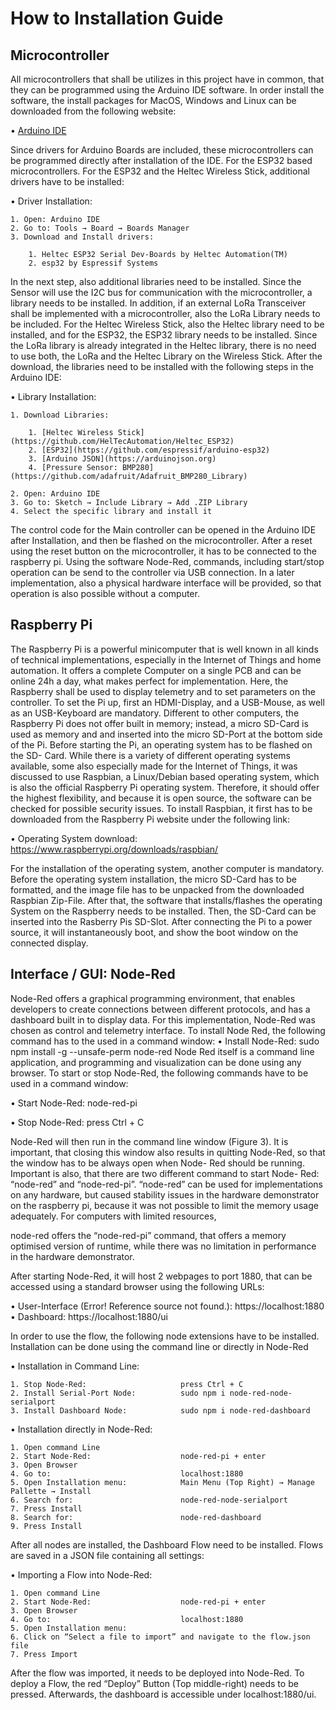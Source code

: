 # How to Installation Guide

## Microcontroller

All microcontrollers that shall be utilizes in this project have in common, that they can be programmed using the Arduino IDE software. In order install the software, the install packages for MacOS, Windows and Linux can be downloaded from the following website:

• [Arduino IDE](https://www.arduino.cc/en/Main/Software)

Since drivers for Arduino Boards are included, these microcontrollers can be programmed directly after installation of the IDE. For the ESP32 based microcontrollers. For the ESP32 and the Heltec Wireless Stick, additional drivers have to be installed:

• Driver Installation:

    1. Open: Arduino IDE
    2. Go to: Tools → Board → Boards Manager
    3. Download and Install drivers:
    
        1. Heltec ESP32 Serial Dev-Boards by Heltec Automation(TM)
        2. esp32 by Espressif Systems
      
In the next step, also additional libraries need to be installed. Since the Sensor will use the I2C bus for communication with the microcontroller, a library needs to be installed. In addition, if an external LoRa Transceiver shall be implemented with a microcontroller, also the LoRa Library needs to be included. For the Heltec Wireless Stick, also the Heltec library need to be installed, and for the ESP32, the ESP32 library needs to be installed. Since the LoRa library is already integrated in the Heltec library, there is no need to use both, the LoRa and the Heltec Library on the Wireless Stick.
After the download, the libraries need to be installed with the following steps in the Arduino IDE:
 
• Library Installation:

    1. Download Libraries:
    
        1. [Heltec Wireless Stick](https://github.com/HelTecAutomation/Heltec_ESP32)
        2. [ESP32](https://github.com/espressif/arduino-esp32)
        3. [Arduino JSON](https://arduinojson.org)
        4. [Pressure Sensor: BMP280](https://github.com/adafruit/Adafruit_BMP280_Library)
        
    2. Open: Arduino IDE
    3. Go to: Sketch → Include Library → Add .ZIP Library
    4. Select the specific library and install it
    
The control code for the Main controller can be opened in the Arduino IDE after Installation, and then be flashed on the microcontroller. After a reset using the reset button on the microcontroller, it has to be connected to the raspberry pi. Using the software Node-Red, commands, including start/stop operation can be send to the controller via USB connection.
In a later implementation, also a physical hardware interface will be provided, so that operation is also possible without a computer.

## Raspberry Pi

The Raspberry Pi is a powerful minicomputer that is well known in all kinds of technical implementations, especially in the Internet of Things and home automation. It offers a complete Computer on a single PCB and can be online 24h a day, what makes perfect for implementation. Here, the Raspberry shall be used to display telemetry and to set parameters on the controller. To set the Pi up, first an HDMI-Display, and a USB-Mouse, as well as an USB-Keyboard are mandatory. Different to other computers, the Raspberry Pi does not offer built in memory; instead, a micro SD-Card is used as memory and and inserted into the micro SD-Port at the bottom side of the Pi. Before starting the Pi, an operating system has to be flashed on the SD- Card. While there is a variety of different operating systems available, some also especially made for the Internet of Things, it was discussed to use Raspbian, a Linux/Debian based operating system, which is also the official Raspberry Pi operating system. Therefore, it should offer the highest flexibility, and because it is open source, the software can be checked for possible security issues. To install Raspbian, it first has to be downloaded from the Raspberry Pi website under the following link:

• Operating System download: https://www.raspberrypi.org/downloads/raspbian/

For the installation of the operating system, another computer is mandatory. Before the operating system installation, the micro SD-Card has to be formatted, and the image file has to be unpacked from the downloaded Raspbian Zip-File. After that, the software that installs/flashes the operating System on the Raspberry needs to be installed. Then, the SD-Card can be inserted into the Rasberry Pis SD-Slot. After connecting the Pi to a power source, it will instantaneously boot, and show the boot window on the connected display.

## Interface / GUI: Node-Red

Node-Red offers a graphical programming environment, that enables developers to create connections between different protocols, and has a dashboard built in to display data. For this implementation, Node-Red was chosen as control and telemetry interface.
To install Node Red, the following command has to the used in a command window: • Install Node-Red: sudo npm install -g --unsafe-perm node-red
Node Red itself is a command line application, and programming and visualization can be done using any browser. To start or stop Node-Red, the following commands have to be used in a command window:

• Start Node-Red: node-red-pi

• Stop Node-Red: press Ctrl + C

Node-Red will then run in the command line window (Figure 3). It is important, that closing this window also results in quitting Node-Red, so that the window has to be always open when Node- Red should be running. Important is also, that there are two different command to start Node- Red: “node-red” and “node-red-pi”. “node-red” can be used for implementations on any hardware, but caused stability issues in the hardware demonstrator on the raspberry pi, because it was not possible to limit the memory usage adequately. For computers with limited resources,

node-red offers the “node-red-pi” command, that offers a memory optimised version of runtime, while there was no limitation in performance in the hardware demonstrator.

After starting Node-Red, it will host 2 webpages to port 1880, that can be accessed using a standard browser using the following URLs:

• User-Interface (Error! Reference source not found.): https://localhost:1880
• Dashboard: https://localhost:1880/ui

In order to use the flow, the following node extensions have to be installed. Installation can be done using the command line or directly in Node-Red

• Installation in Command Line:

    1. Stop Node-Red:                     press Ctrl + C
    2. Install Serial-Port Node:          sudo npm i node-red-node-serialport
    3. Install Dashboard Node:            sudo npm i node-red-dashboard
    
• Installation directly in Node-Red:

    1. Open command Line
    2. Start Node-Red:                    node-red-pi + enter
    3. Open Browser 
    4. Go to:                             localhost:1880
    5. Open Installation menu:            Main Menu (Top Right) → Manage Pallette → Install
    6. Search for:                        node-red-node-serialport
    7. Press Install
    8. Search for:                        node-red-dashboard
    9. Press Install

After all nodes are installed, the Dashboard Flow need to be installed. Flows are saved in a JSON file containing all settings:

• Importing a Flow into Node-Red:

    1. Open command Line
    2. Start Node-Red:                    node-red-pi + enter
    3. Open Browser
    4. Go to:                             localhost:1880
    5. Open Installation menu:
    6. Click on “Select a file to import” and navigate to the flow.json file
    7. Press Import
    
After the flow was imported, it needs to be deployed into Node-Red. To deploy a Flow, the red “Deploy” Button (Top middle-right) needs to be pressed. Afterwards, the dashboard is accessible under localhost:1880/ui.
